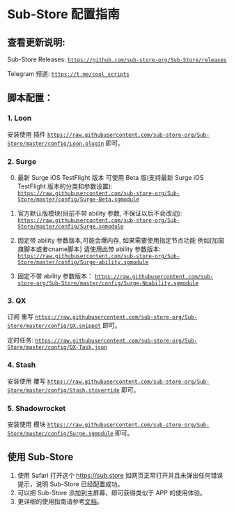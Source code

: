 # Sub-Store 配置指南

## 查看更新说明:

Sub-Store Releases: [`https://github.com/sub-store-org/Sub-Store/releases`](https://github.com/sub-store-org/Sub-Store/releases)

Telegram 频道: [`https://t.me/cool_scripts` ](https://t.me/cool_scripts)

## 脚本配置：

### 1. Loon
安装使用 插件 [`https://raw.githubusercontent.com/sub-store-org/Sub-Store/master/config/Loon.plugin`](https://raw.githubusercontent.com/sub-store-org/Sub-Store/master/config/Loon.plugin) 即可。

### 2. Surge

0. 最新 Surge iOS TestFlight 版本 可使用 Beta 版(支持最新 Surge iOS TestFlight 版本的分类和参数设置): [`https://raw.githubusercontent.com/sub-store-org/Sub-Store/master/config/Surge-Beta.sgmodule`](https://raw.githubusercontent.com/sub-store-org/Sub-Store/master/config/Surge-Beta.sgmodule)

1. 官方默认版模块(目前不带 ability 参数, 不保证以后不会改动): [`https://raw.githubusercontent.com/sub-store-org/Sub-Store/master/config/Surge.sgmodule`](https://raw.githubusercontent.com/sub-store-org/Sub-Store/master/config/Surge.sgmodule)

2. 固定带 ability 参数版本,可能会爆内存, 如果需要使用指定节点功能 例如[加国旗脚本或者cname脚本] 请使用此带 ability 参数版本: [`https://raw.githubusercontent.com/sub-store-org/Sub-Store/master/config/Surge-ability.sgmodule`](https://raw.githubusercontent.com/sub-store-org/Sub-Store/master/config/Surge-ability.sgmodule)

3. 固定不带 ability 参数版本： [`https://raw.githubusercontent.com/sub-store-org/Sub-Store/master/config/Surge-Noability.sgmodule`](https://raw.githubusercontent.com/sub-store-org/Sub-Store/master/config/Surge-Noability.sgmodule)


### 3. QX
订阅 重写 [`https://raw.githubusercontent.com/sub-store-org/Sub-Store/master/config/QX.snippet`](https://raw.githubusercontent.com/sub-store-org/Sub-Store/master/config/QX.snippet) 即可。

定时任务: [`https://raw.githubusercontent.com/sub-store-org/Sub-Store/master/config/QX-Task.json`](https://raw.githubusercontent.com/sub-store-org/Sub-Store/master/config/QX-Task.json)

### 4. Stash
安装使用 覆写 [`https://raw.githubusercontent.com/sub-store-org/Sub-Store/master/config/Stash.stoverride`](https://raw.githubusercontent.com/sub-store-org/Sub-Store/master/config/Stash.stoverride) 即可。

### 5. Shadowrocket
安装使用 模块 [`https://raw.githubusercontent.com/sub-store-org/Sub-Store/master/config/Surge.sgmodule`](https://raw.githubusercontent.com/sub-store-org/Sub-Store/master/config/Surge.sgmodule) 即可。

## 使用 Sub-Store
1. 使用 Safari 打开这个 https://sub.store 如网页正常打开并且未弹出任何错误提示，说明 Sub-Store 已经配置成功。
2. 可以把 Sub-Store 添加到主屏幕，即可获得类似于 APP 的使用体验。
3. 更详细的使用指南请参考[文档](https://www.notion.so/Sub-Store-6259586994d34c11a4ced5c406264b46)。
